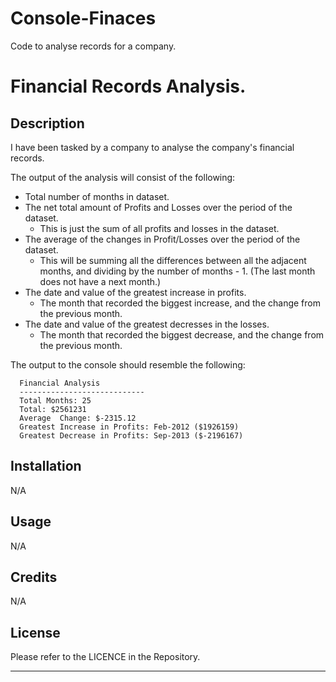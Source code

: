 # Console-Finaces
Code to analyse records for a company.

# Financial Records Analysis.

## Description

I have been tasked by a company to analyse the company's financial records.

The output of the analysis will consist of the following:
* Total number of months in dataset.
* The net total amount of Profits and Losses over the period of the dataset.
  * This is just the sum of all profits and losses in the dataset.
* The average of the changes in Profit/Losses over the period of the dataset.
  * This will be summing all the differences between all the adjacent months, and dividing by the number of months - 1. (The last month does not have a next month.)
* The date and value of the greatest increase in profits.
  * The month that recorded the biggest increase, and the change from the previous month.
* The date and value of the greatest decresses in the losses.
  * The month that recorded the biggest decrease, and the change from the previous month.

The output to the console should resemble the following:

```text
  Financial Analysis
  ----------------------------
  Total Months: 25
  Total: $2561231
  Average  Change: $-2315.12
  Greatest Increase in Profits: Feb-2012 ($1926159)
  Greatest Decrease in Profits: Sep-2013 ($-2196167)
  ```
## Installation

N/A

## Usage

N/A
## Credits

N/A

## License

Please refer to the LICENCE in the Repository.

---
